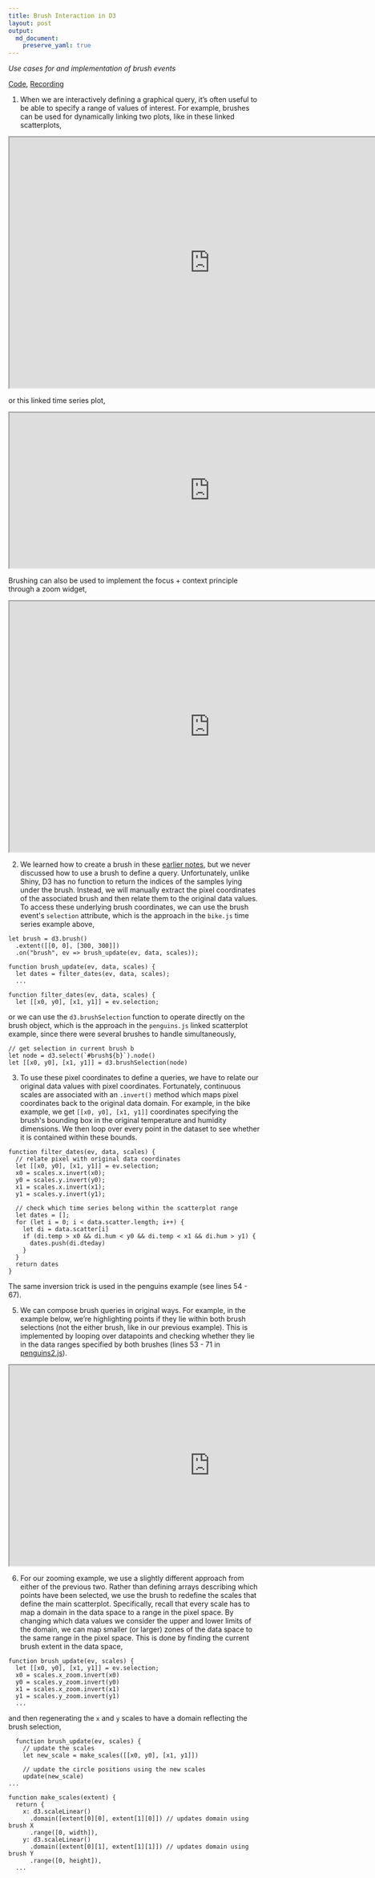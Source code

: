 ```yaml
---
title: Brush Interaction in D3
layout: post
output:
  md_document:
    preserve_yaml: true
---
```


_Use cases for and implementation of brush events_

[Code](https://github.com/krisrs1128/stat679_code/tree/main/examples/week6/week6-4), [Recording](https://mediaspace.wisc.edu/media/Week%206%20-%204%3A%20Brush%20Interaction%20in%20D3/1_ov35af68)

1. When we are interactively defining a graphical query, it’s often useful to be able to specify a range of values of interest. For example, brushes can be used for dynamically linking two plots, like in these linked scatterplots,

<iframe src="https://krisrs1128.github.io/stat679_code/examples/week6/week6-4/penguins.html" width=800 height=500></iframe>

or this linked time series plot,

<iframe src="https://krisrs1128.github.io/stat679_code/examples/week6/week6-4/bike.html" width=800 height=310></iframe>

Brushing can also be used to implement the focus + context principle through a zoom widget,

<iframe src="https://krisrs1128.github.io/stat679_code/examples/week6/week6-4/zoom.html" width=800 height=500></iframe>

2. We learned how to create a brush in these [earlier notes](https://krisrs1128.github.io/stat679_notes/2022/06/01/week6-1.html), but
we never discussed how to use a brush to define a query. Unfortunately, unlike
Shiny, D3 has no function to return the indices of the samples lying under the
brush. Instead, we will manually extract the pixel coordinates of the associated
brush and then relate them to the original data values. To access these
underlying brush coordinates, we can use the brush event's `selection`
attribute, which is the approach in the `bike.js` time series example above,

```
let brush = d3.brush()
  .extent([[0, 0], [300, 300]])
  .on("brush", ev => brush_update(ev, data, scales));

function brush_update(ev, data, scales) {
  let dates = filter_dates(ev, data, scales);
  ...

function filter_dates(ev, data, scales) {
  let [[x0, y0], [x1, y1]] = ev.selection;
```

or we can use the `d3.brushSelection` function to operate directly on the brush
object, which is the approach in the `penguins.js` linked scatterplot example,
since there were several brushes to handle simultaneously,
```
// get selection in current brush b
let node = d3.select(`#brush${b}`).node()
let [[x0, y0], [x1, y1]] = d3.brushSelection(node)
```

3. To use these pixel coordinates to define a queries, we have to relate our
original data values with pixel coordinates. Fortunately, continuous scales are
associated with an `.invert()` method which maps pixel coordinates back to the
original data domain. For example, in the bike example, we get `[[x0, y0], [x1, y1]]`
coordinates specifying the brush's bounding box in the original temperature and
humidity dimensions. We then loop over every point in the dataset to see whether
it is contained within these bounds.

```
function filter_dates(ev, data, scales) {
  // relate pixel with original data coordinates
  let [[x0, y0], [x1, y1]] = ev.selection;
  x0 = scales.x.invert(x0);
  y0 = scales.y.invert(y0);
  x1 = scales.x.invert(x1);
  y1 = scales.y.invert(y1);

  // check which time series belong within the scatterplot range
  let dates = [];
  for (let i = 0; i < data.scatter.length; i++) {
    let di = data.scatter[i]
    if (di.temp > x0 && di.hum < y0 && di.temp < x1 && di.hum > y1) {
      dates.push(di.dteday)
    }
  }
  return dates
}
```
The same inversion trick is used in the penguins example (see lines 54 - 67).

5. We can compose brush queries in original ways. For example, in the example
below, we’re highlighting points if they lie within both brush selections (not
the either brush, like in our previous example). This is implemented by looping
over datapoints and checking whether they lie in the data ranges specified by
both brushes (lines 53 - 71 in [penguins2.js](https://github.com/krisrs1128/stat679_code/blob/main/examples/week6/week6-4/penguins2.js)).

<iframe src="https://krisrs1128.github.io/stat679_code/examples/week6/week6-4/penguins2.html" width=800 height=400></iframe>

6. For our zooming example, we use a slightly different approach from either of
the previous two. Rather than defining arrays describing which points have been
selected, we use the brush to redefine the scales that define the main
scatterplot. Specifically, recall that every scale has to map a domain in the
data space to a range in the pixel space.  By changing which data values we
consider the upper and lower limits of the domain, we can map smaller (or
larger) zones of the data space to the same range in the pixel space. This is
done by finding the current brush extent in the data space,
  ```
function brush_update(ev, scales) {
    let [[x0, y0], [x1, y1]] = ev.selection;
    x0 = scales.x_zoom.invert(x0)
    y0 = scales.y_zoom.invert(y0)
    x1 = scales.x_zoom.invert(x1)
    y1 = scales.y_zoom.invert(y1)
    ...
  ```
  and then regenerating the `x` and `y` scales to have a domain reflecting the
  brush selection,

```
  function brush_update(ev, scales) {
    // update the scales
    let new_scale = make_scales([[x0, y0], [x1, y1]])

    // update the circle positions using the new scales
    update(new_scale)
...

function make_scales(extent) {
  return {
    x: d3.scaleLinear()
      .domain([extent[0][0], extent[1][0]]) // updates domain using brush X
      .range([0, width]),
    y: d3.scaleLinear()
      .domain([extent[0][1], extent[1][1]]) // updates domain using brush Y
      .range([0, height]),
  ...
```
